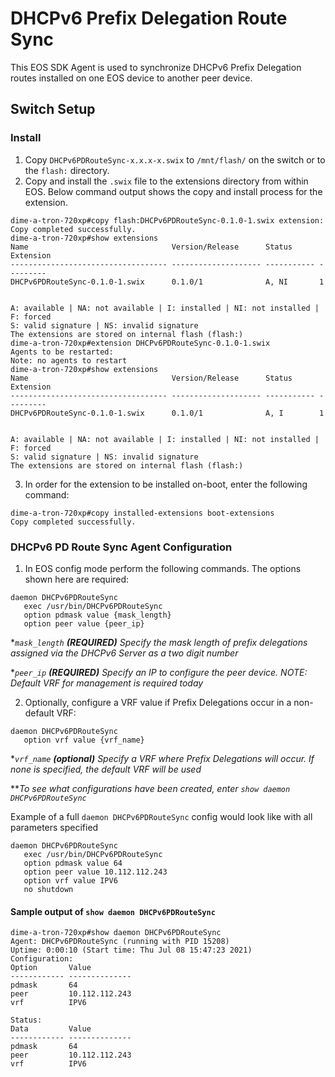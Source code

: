 # DHCPv6 Prefix Delegation Route Sync

This EOS SDK Agent is used to synchronize DHCPv6 Prefix Delegation routes installed on one EOS device to another peer device.

## Switch Setup

### Install
1. Copy `DHCPv6PDRouteSync-x.x.x-x.swix` to `/mnt/flash/` on the switch or to the `flash:` directory.
2. Copy and install the `.swix` file to the extensions directory from within EOS.  Below command output shows the copy and install process for the extension.
```
dime-a-tron-720xp#copy flash:DHCPv6PDRouteSync-0.1.0-1.swix extension:
Copy completed successfully.
dime-a-tron-720xp#show extensions
Name                                Version/Release      Status      Extension
----------------------------------- -------------------- ----------- ---------
DHCPv6PDRouteSync-0.1.0-1.swix      0.1.0/1              A, NI       1


A: available | NA: not available | I: installed | NI: not installed | F: forced
S: valid signature | NS: invalid signature
The extensions are stored on internal flash (flash:)
dime-a-tron-720xp#extension DHCPv6PDRouteSync-0.1.0-1.swix
Agents to be restarted:
Note: no agents to restart
dime-a-tron-720xp#show extensions
Name                                Version/Release      Status      Extension
----------------------------------- -------------------- ----------- ---------
DHCPv6PDRouteSync-0.1.0-1.swix      0.1.0/1              A, I        1


A: available | NA: not available | I: installed | NI: not installed | F: forced
S: valid signature | NS: invalid signature
The extensions are stored on internal flash (flash:)
```
3. In order for the extension to be installed on-boot, enter the following command:
```
dime-a-tron-720xp#copy installed-extensions boot-extensions
Copy completed successfully.
```

### DHCPv6 PD Route Sync Agent Configuration
1. In EOS config mode perform the following commands. The options shown here are required:
```
daemon DHCPv6PDRouteSync
   exec /usr/bin/DHCPv6PDRouteSync
   option pdmask value {mask_length}
   option peer value {peer_ip}
```
**`mask_length` **(REQUIRED)** Specify the mask length of prefix delegations assigned via the DHCPv6 Server as a two digit number*

**`peer_ip` **(REQUIRED)** Specify an IP to configure the peer device. NOTE: Default VRF for management is required today*

2. Optionally, configure a VRF value if Prefix Delegations occur in a non-default VRF:
```
daemon DHCPv6PDRouteSync
   option vrf value {vrf_name}
```
**`vrf_name` **(optional)** Specify a VRF where Prefix Delegations will occur. If none is specified, the default VRF will be used*

***To see what configurations have been created, enter `show daemon DHCPv6PDRouteSync`*

Example of a full `daemon DHCPv6PDRouteSync` config would look like with all parameters specified
```
daemon DHCPv6PDRouteSync
   exec /usr/bin/DHCPv6PDRouteSync
   option pdmask value 64
   option peer value 10.112.112.243
   option vrf value IPV6
   no shutdown
```


#### Sample output of `show daemon DHCPv6PDRouteSync`
```
dime-a-tron-720xp#show daemon DHCPv6PDRouteSync
Agent: DHCPv6PDRouteSync (running with PID 15208)
Uptime: 0:00:10 (Start time: Thu Jul 08 15:47:23 2021)
Configuration:
Option       Value
------------ --------------
pdmask       64
peer         10.112.112.243
vrf          IPV6

Status:
Data         Value
------------ --------------
pdmask       64
peer         10.112.112.243
vrf          IPV6
```

